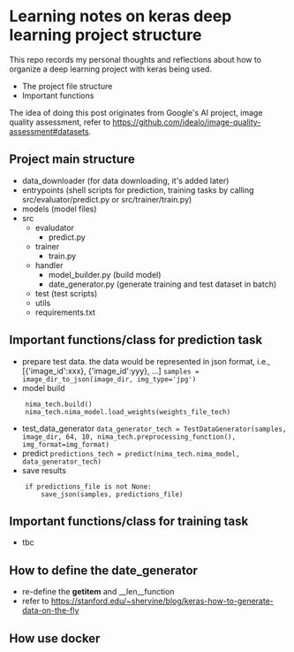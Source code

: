 # Learning notes on keras deep learning project structure

This repo records my personal thoughts and reflections about how to organize a deep learning project with keras being used.
* The project file structure
* Important functions

The idea of doing this post originates from Google's AI project, image quality assessment, refer to <https://github.com/idealo/image-quality-assessment#datasets>. 

## Project main structure
* data_downloader (for data downloading, it's added later)
* entrypoints (shell scripts for prediction, training tasks by calling src/evaluator/predict.py or src/trainer/train.py)
* models (model files)
* src
  * evaludator
    * predict.py
  * trainer
    * train.py
  * handler
    * model_builder.py (build model)
    * date_generator.py (generate training and test dataset in batch)
  * test (test scripts)
  * utils
  * requirements.txt
  
## Important functions/class for prediction task
* prepare test data.
the data would be represented in json format, i.e., [{'image_id':xxx}, {'image_id':yyy}, ...]
 ```samples = image_dir_to_json(image_dir, img_type='jpg')```
* model build
```nima_tech = Nima(base_model_name, weights=None)
    nima_tech.build()
    nima_tech.nima_model.load_weights(weights_file_tech)
```
* test_data_generator
```data_generator_tech = TestDataGenerator(samples, image_dir, 64, 10, nima_tech.preprocessing_function(),      img_format=img_format) ```
* predict
```predictions_tech = predict(nima_tech.nima_model, data_generator_tech)```
* save results
```
    if predictions_file is not None:
        save_json(samples, predictions_file)
```

## Important functions/class for training task
* tbc

## How to define the date_generator
 * re-define the __getitem__  and __len__function
 * refer to <https://stanford.edu/~shervine/blog/keras-how-to-generate-data-on-the-fly>

## How use docker

  

